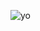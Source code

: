 ![yo](https://github.com/KahramanEce/Yilan_Oyunu/assets/156085962/fd34752f-fa01-4470-9f74-4ed7b778288b)
